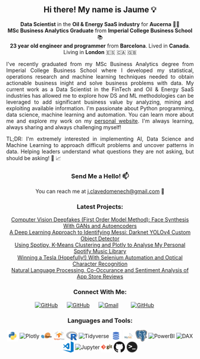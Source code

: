 <h2 align='center'> Hi there! My name is Jaume 💡 </h2>

<p align='center'>
  <b>Data Scientist</b> in the <b>Oil & Energy SaaS industry</b> for <b>Aucerna</b> 👨‍💻 </br>
  <b>MSc Business Analytics Graduate</b> from <b>Imperial College Business School</b> 📚 </br>
  <b>23 year old engineer and programmer</b> from <b>Barcelona</b>. Lived in <b>Canada</b>. Living in <b>London</b> 🇪🇸 🇨🇦 🇬🇧</br>
</p>

<p align="justify">I've recently graduated from my MSc Business Analytics degree from Imperial College Business School where I developed my statistical, operations research and machine learning techniques needed to obtain actionable business inight and solve business problems with data. My current work as a Data Scientist in the FinTech and Oil & Energy SaaS industries has allowed me to explore how DS and ML methodologies can be leveraged to add significant business value by analyzing, mining and exploiting available information. I'm passionate about Python programming, data science, machine learning and automation. You can learn more about me and explore my work on my <a href="https://jaumeclave.github.io./" target="_blank"> personal website</a>. I'm always learning, always sharing and always challenging myself!</p>

<p align="justify">TL;DR: I'm extremely interested in implementing AI, Data Science and Machine Learning to approach difficult problems and uncover patterns in data. Helping leaders understand what questions they are not asking, but should be asking! 🔎 📈  </p>

<h3 align='center'> Send Me a Hello! 📫 </h3>

<p align='center'>
  You can reach me at <a href="mailto:j.clavedomenech@gmail.com">j.clavedomenech@gmail.com</a> 📧 
</p>


<h3 align = 'center'>Latest Projects:</h3>
<p align = 'center'><a href="https://jaumeclave.github.io./#deepfakes-first-order-model" target="_blank">Computer Vision Deepfakes (First Order Model Method): Face Synthesis With GANs and Autoencoders</a></br>
<a href="https://jaumeclave.github.io./#yolov4-custom-object-detector" target="_blank">A Deep Learning Approach to Identifying Messi: Darknet YOLOv4 Custom Object Detector</a></br>
<a href="https://jaumeclave.github.io./#spotify-music-analysis" target="_blank">Using Spotipy, K-Means Clustering and Plotly to Analyse My Personal Spotify Music Library</a></br>
<a href="https://jaumeclave.github.io./#ocr-selenium-automation" target="_blank">Winning a Tesla (Hopefully!) With Selenium Automation and Optical Character Recognition</a></br>
<a href="https://jaumeclave.github.io./#natural-langauge-processing-of-app-reviews" target="_blank">Natural Language Processing, Co-Occurance and Sentiment Analysis of App Store Reviews</a></br>

<h3 align = 'center'>Connect With Me:</h3>
<p align = 'center'><a href="https://www.linkedin.com/in/jaume-clave-domenech/" target="_blank">
<img alt="GitHub" src="https://jaumeclave.github.io./images/linkedin_logo.png" height="17"></a>
<a href="https://github.com/JaumeClave" target="_blank">
<img alt="GitHub" src="https://jaumeclave.github.io./images/github_logo.png" height="18" hspace="20"></a>
<a href="mailto:j.clavedomenech@gmail.com" target="_blank">
<img alt="Gmail" src="https://jaumeclave.github.io./images/gmail_logo.png" height="18"></a>
<a href="https://jaumeclave.github.io./" target="_blank">
<img alt="GitHub" src="https://img.icons8.com/wired/2x/domain.png" height="17" hspace="30"></a></p>

<h3 align = 'center'>Languages and Tools:</h3>
<p align = 'center'><img align="center" alt="Python" width="30px" src="https://raw.githubusercontent.com/github/explore/80688e429a7d4ef2fca1e82350fe8e3517d3494d/topics/python/python.png" />
<img align="center" alt="Plotly" width="30px" src="https://avatars2.githubusercontent.com/u/5997976?s=200&v=4" />
<img align="center" alt="Scikit-Learn" width="30px" src="https://raw.githubusercontent.com/github/explore/80688e429a7d4ef2fca1e82350fe8e3517d3494d/topics/scikit-learn/scikit-learn.png" />
<img align="center" alt="Tensorflow" width="30px" src="https://raw.githubusercontent.com/github/explore/80688e429a7d4ef2fca1e82350fe8e3517d3494d/topics/tensorflow/tensorflow.png" />

<img align="center" alt="R" width="30px" src="https://raw.githubusercontent.com/github/explore/80688e429a7d4ef2fca1e82350fe8e3517d3494d/topics/r/r.png" />
<img align="center" alt="Tidyverse" width="30px" src="https://avatars1.githubusercontent.com/u/22032646?s=200&v=4" />

<img align="center" alt="SQL" width="30px" src="https://raw.githubusercontent.com/github/explore/80688e429a7d4ef2fca1e82350fe8e3517d3494d/topics/sql/sql.png" />
<img align="center" alt="MySQL" width="30px" src="https://raw.githubusercontent.com/github/explore/80688e429a7d4ef2fca1e82350fe8e3517d3494d/topics/mysql/mysql.png" />
<img align="center" alt="PostgreSQL" width="30px" src="https://raw.githubusercontent.com/github/explore/80688e429a7d4ef2fca1e82350fe8e3517d3494d/topics/postgresql/postgresql.png" />

<img align="center" alt="PowerBI" width="30px" src="https://avatars0.githubusercontent.com/u/9753375?s=200&v=4" />
<img align="center" alt="DAX" width="30px" src="https://avatars0.githubusercontent.com/u/11537745?s=200&v=4" />

<img align="center" alt="Visual Studio Code" width="30px" src="https://raw.githubusercontent.com/github/explore/80688e429a7d4ef2fca1e82350fe8e3517d3494d/topics/visual-studio-code/visual-studio-code.png" />
<img align="center" alt="Jupyter" width="30px" src="https://avatars1.githubusercontent.com/u/7388996?s=200&v=4" />
<img align="center" alt="Git" width="30px" src="https://raw.githubusercontent.com/github/explore/80688e429a7d4ef2fca1e82350fe8e3517d3494d/topics/git/git.png" />
<img align="center" alt="GitHub" width="30px" src="https://raw.githubusercontent.com/github/explore/78df643247d429f6cc873026c0622819ad797942/topics/github/github.png" />
<img align="center" alt="Terminal" width="30px" src="https://raw.githubusercontent.com/github/explore/80688e429a7d4ef2fca1e82350fe8e3517d3494d/topics/terminal/terminal.png" /></p> 
</br>

